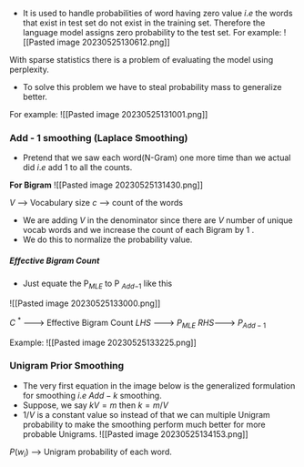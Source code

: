 -  It is used to handle probabilities of word having zero value  $i.e$  the words that exist in test set do not exist in the training set. Therefore the language model assigns zero probability to the test set.
For example:
![[Pasted image 20230525130612.png]]


With sparse statistics there is a problem of evaluating the model using perplexity.
-  To solve this problem we have to steal probability mass to generalize better.
  
  For example:
  ![[Pasted image 20230525131001.png]]


### Add  -  1  smoothing (Laplace Smoothing)

-  Pretend that we saw each word(N-Gram) one more time than we actual did  $i.e$  add  $1$  to all the counts.

**For Bigram**
![[Pasted image 20230525131430.png]]

$V$ --> Vocabulary size
$c$ --> count of the words

-  We are adding $V$ in the denominator since there are $V$ number of unique vocab words and we increase the count of each Bigram by 1 .
- We do this to normalize the probability value.


##### Effective Bigram Count
-  Just equate the P$_M$$_L$$_E$  to P $_A$$_d$$_d$$_-$$_1$  like this 
  
  ![[Pasted image 20230525133000.png]]

$C$ $^*$  ---> Effective Bigram Count
$LHS$ ---> $P_{MLE}$
$RHS$---> $P_{Add-1}$

Example: 
![[Pasted image 20230525133225.png]]



### Unigram Prior Smoothing

-  The very first equation in the image below is the generalized formulation for smoothing  $i.e$ 
  $Add-k$   smoothing.
-  Suppose, we say  $kV = m$  then $k = m/V$ 
  -  $1/V$ is  a constant value so instead of that we can multiple  Unigram probability to make the smoothing perform much better for more probable Unigrams.
![[Pasted image 20230525134153.png]]

$P(w_i)$ --> Unigram probability of each word.




